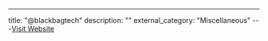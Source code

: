---
title: "@blackbagtech"
description: ""
external_category: "Miscellaneous"
---[Visit Website](https://twitter.com/blackbagtech)

